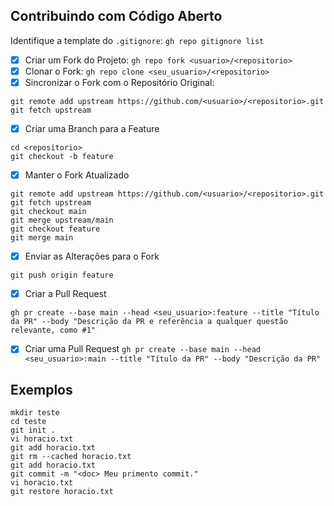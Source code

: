 ## Contribuindo com Código Aberto

Identifique a template do `.gitignore`: `gh repo gitignore list`

- [x] Criar um Fork do Projeto: `gh repo fork <usuario>/<repositorio>`
- [x] Clonar o Fork:            `gh repo clone <seu_usuario>/<repositorio>`
- [x] Sincronizar o Fork com o Repositório Original:
```
git remote add upstream https://github.com/<usuario>/<repositorio>.git
git fetch upstream
```
- [x] Criar uma Branch para a Feature
```
cd <repositorio>
git checkout -b feature
```
- [x]  Manter o Fork Atualizado
```
git remote add upstream https://github.com/<usuario>/<repositorio>.git
git fetch upstream
git checkout main
git merge upstream/main
git checkout feature
git merge main
```
- [x] Enviar as Alterações para o Fork
```
git push origin feature
```
- [x] Criar a Pull Request
```
gh pr create --base main --head <seu_usuario>:feature --title "Título da PR" --body "Descrição da PR e referência a qualquer questão relevante, como #1"
```
- [x] Criar uma Pull Request `gh pr create --base main --head <seu_usuario>:main --title "Título da PR" --body "Descrição da PR"`

## Exemplos

```
mkdir teste
cd teste
git init .
vi horacio.txt
git add horacio.txt
git rm --cached horacio.txt
git add horacio.txt
git commit -m "<doc> Meu primento commit."
vi horacio.txt
git restore horacio.txt
```
